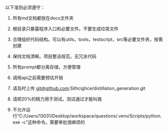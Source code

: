 以下准则必须遵守：

1. 所有md文档都放在docs文件夹

2. 根目录只暴露程序入口和必要文件。不要生成垃圾文件

3. 合理组织代码结构。可以有utils，tools，testscript，src等必要文件夹，按需创建

4. 保持文档清晰。项目整洁规范，无冗余代码

5. 所有prompt都分离存储，方便管理

6. 调用api之前需要预估开销

7. 请及时上传 git@github.com:Sithcighce/distillation_generation.git

8. 请把20%的精力用于测试。测试通过才能叫我

9. 不允许运行“C:/Users/13031/Desktop/workspace/questions/.venv/Scripts/python.exe -c”这种命令。需要审批很麻烦的
